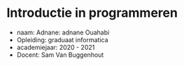 # Introductie in programmeren

* naam: Adnane: adnane Ouahabi
* Opleiding: graduaat informatica
* academiejaar: 2020 - 2021
* Docent: Sam Van Buggenhout
